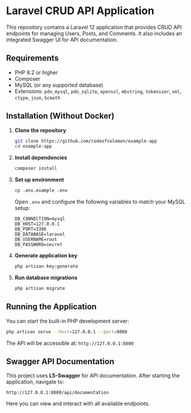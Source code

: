 # Laravel CRUD API Application

This repository contains a Laravel 12 application that provides CRUD API endpoints for managing Users, Posts, and Comments. It also includes an integrated Swagger UI for API documentation.

## Requirements

* PHP 8.2 or higher
* Composer
* MySQL (or any supported database)
* Extensions: `pdo_mysql`, `pdo_sqlite`, `openssl`, `mbstring`, `tokenizer`, `xml`, `ctype`, `json`, `bcmath`

## Installation (Without Docker)

1. **Clone the repository**

   ```bash
   git clone https://github.com/codeofsolomon/example-app
   cd example-app
   ```

2. **Install dependencies**

   ```bash
   composer install
   ```

3. **Set up environment**

   ```bash
   cp .env.example .env
   ```

   Open `.env` and configure the following variables to match your MySQL setup:

   ```dotenv
   DB_CONNECTION=mysql
   DB_HOST=127.0.0.1
   DB_PORT=3306
   DB_DATABASE=laravel
   DB_USERNAME=root
   DB_PASSWORD=secret
   ```

4. **Generate application key**

   ```bash
   php artisan key:generate
   ```

5. **Run database migrations**

   ```bash
   php artisan migrate
   ```


## Running the Application

You can start the built-in PHP development server:

```bash
php artisan serve --host=127.0.0.1 --port=8000
```

The API will be accessible at: `http://127.0.0.1:8000`

## Swagger API Documentation

This project uses **L5-Swagger** for API documentation. After starting the application, navigate to:

```
http://127.0.0.1:8000/api/documentation
```

Here you can view and interact with all available endpoints.


